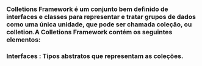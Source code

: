 ### Colletions Framework é um conjunto bem definido de interfaces e classes para representar e tratar grupos de dados como uma única unidade, que pode ser chamada coleção, ou colletion.A Colletions Framework contém os seguintes elementos: 

### Interfaces : Tipos abstratos que representam as coleções.

